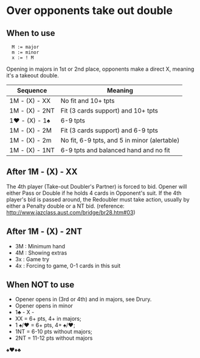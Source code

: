 # Over opponents take out double



## When to use

````
  M := major
  m := minor
  x := ! M
````

Opening in majors in 1st or 2nd place, opponents make a direct X, meaning it's a takeout double.

| Sequence | Meaning |
| ---- | ---- |
| 1M - (X) - XX | No fit and 10+ tpts |
| 1M - (X) - 2NT | Fit (3 cards support) and 10+ tpts |
| 1♥ - (X) - 1♠  | 6-9 tpts |
| 1M - (X) - 2M  | Fit (3 cards support) and 6-9 tpts |
| 1M - (X) - 2m  | No fit, 6-9 tpts, and 5 in minor (alertable) |
| 1M - (X) - 1NT  | 6-9 tpts and balanced hand and no fit |

## After 1M - (X) - XX

The 4th player (Take-out Doubler's Partner) is forced to bid. Opener will either Pass or Double if he holds 4 cards in Opponent's suit.
If the 4th player's bid is passed around, the Redoubler must take action, usually by either a Penalty double or a NT bid. (reference: http://www.jazclass.aust.com/bridge/br28.htm#03)

## After 1M - (X) - 2NT

- 3M : Minimum hand
- 4M : Showing extras
- 3x : Game try
- 4x : Forcing to game, 0-1 cards in this suit

## When NOT to use 
- Opener opens in (3rd or 4th) and in majors, see Drury.
- Opener opens in minor
- 1♣ - X - 
- XX = 6+ pts, 4+ in majors; 
- 1 ♠/♥ = 6+ pts, 4+ ♠/♥; 
- 1NT = 6-10 pts without majors; 
- 2NT = 11-12 pts without majors


♠♥♦♣
